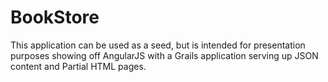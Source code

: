 BookStore
=========

This application can be used as a seed, but is intended for presentation purposes showing off AngularJS with a Grails application serving up JSON content and Partial HTML pages.
